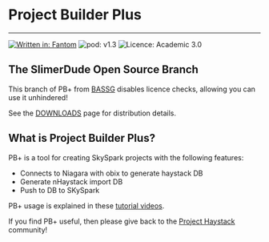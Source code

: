 # Project Builder Plus
---

[![Written in: Fantom](http://img.shields.io/badge/written%20in-Fantom-lightgray.svg)](http://fantom-lang.org/)
![pod: v1.3](http://img.shields.io/badge/pod-v1.3-yellow.svg)
![Licence: Academic 3.0](http://img.shields.io/badge/licence-ISC-blue.svg)


## The SlimerDude Open Source Branch

This branch of PB+ from [BASSG](https://bassg.com/) disables licence checks, allowing you can use it unhindered!

See the [DOWNLOADS](https://bitbucket.org/SlimerDude/project-builder-plus/downloads/) page for distribution details.



## What is Project Builder Plus?

PB+ is a tool for creating SkySpark projects with the following features:

 - Connects to Niagara with obix to generate haystack DB
 - Generate nHaystack import DB
 - Push to DB to SKySpark

PB+ usage is explained in these [tutorial videos](http://wiki.bassg.com/display/PBP).

If you find PB+ useful, then please give back to the [Project Haystack](http://project-haystack.org/) community!
